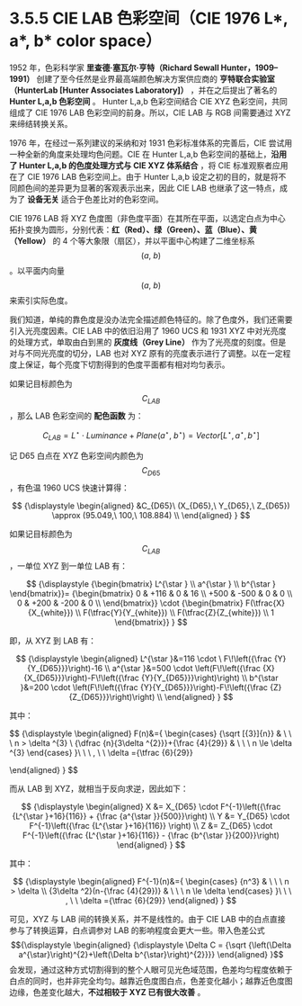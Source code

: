 
# 3.5.5 CIE LAB 色彩空间（CIE 1976 L\*, a\*, b\* color space）

1952 年，色彩科学家 **里查德·塞瓦尔·亨特（Richard Sewall Hunter，1909–1991）** 创建了至今任然是业界最高端颜色解决方案供应商的 **亨特联合实验室（HunterLab [Hunter Associates Laboratory]）** ，并在之后提出了著名的 **Hunter L,a,b 色彩空间** 。 Hunter L,a,b 色彩空间结合 CIE XYZ 色彩空间，共同组成了 CIE 1976 LAB 色彩空间的前身。所以，CIE LAB 与 RGB 间需要通过 XYZ 来缔结转换关系。

1976 年，在经过一系列建议的采纳和对 1931 色彩标准体系的完善后，CIE 尝试用一种全新的角度来处理均色问题。CIE 在 Hunter L,a,b 色彩空间的基础上，**沿用了 Hunter L,a,b 的色度处理方式与 CIE XYZ 体系结合** ，将 CIE 标准观察者应用在了 CIE 1976 LAB 色彩空间上。由于 Hunter L,a,b 设定之初的目的，就是将不同颜色间的差异更为显著的客观表示出来，因此 CIE LAB 也继承了这一特点，成为了 **设备无关** 适合于色差比对的色彩空间。

CIE 1976 LAB 将 XYZ 色度图（非色度平面）在其所在平面，以选定白点为中心拓扑变换为圆形，分别代表：**红（Red）、绿（Green）、蓝（Blue）、黄（Yellow）** 的 4 个等大象限（扇区），并以平面中心构建了二维坐标系 $$(a,\ b)$$ 。以平面内向量 $$(a,\ b)$$ 来索引实际色度。

我们知道，单纯的靠色度是没办法完全描述颜色特征的。除了色度外，我们还需要引入光亮度因素。CIE LAB 中的依旧沿用了 1960 UCS 和 1931 XYZ 中对光亮度的处理方式，单取由白到黑的 **灰度线（Grey Line）** 作为了光亮度的刻度。但是对与不同光亮度的切分，LAB 也对 XYZ 原有的亮度表示进行了调整。以在一定程度上保证，每个亮度下切割得到的色度平面都有相对均匀表示。

如果记目标颜色为 $$C_{LAB}$$ ，那么 LAB 色彩空间的 **配色函数** 为：

$$
C_{LAB} =  L^{\star } \cdot Luminance + Plane(a^{\star },\ b^{\star }) = Vector[L^{\star }, a^{\star }, b^{\star }]
$$

记 D65 白点在 XYZ 色彩空间内颜色为 $$C_{D65}$$ ，有色温 1960 UCS 快速计算得：

$$
{\displaystyle 
 \begin{aligned}
   &C_{D65}\ (X_{D65},\ Y_{D65},\ Z_{D65}) \approx (95.049,\ 100,\ 108.884)  \\
 \end{aligned}
}
$$

如果记目标颜色为 $$C_{LAB}$$ ，一单位 XYZ 到一单位 LAB 有：

$$
{\displaystyle 
{\begin{bmatrix} L^{\star } \\ a^{\star } \\ b^{\star } \end{bmatrix}}= 
{\begin{bmatrix} 
  0  &  +116  &    0   & 16  \\
+500 &  -500  &    0   &  0  \\
  0  &  +200  &  -200  &  0  \\
\end{bmatrix}} \cdot {\begin{bmatrix} F(\tfrac{X}{X_{white}}) \\ F(\tfrac{Y}{Y_{white}}) \\ F(\tfrac{Z}{Z_{white}}) \\ 1 \end{bmatrix}}
}
$$

即，从 XYZ 到 LAB 有：

$$
{\displaystyle 
 \begin{aligned}
   L^{\star }&=116 \cdot \ F\!\left({\frac {Y}{Y_{D65}}}\right)-16 \\
   a^{\star }&=500 \cdot \left(F\!\left({\frac {X}{X_{D65}}}\right)-F\!\left({\frac {Y}{Y_{D65}}}\right)\right) \\
   b^{\star }&=200 \cdot \left(F\!\left({\frac {Y}{Y_{D65}}}\right)-F\!\left({\frac {Z}{Z_{D65}}}\right)\right) \\
 \end{aligned}
}
$$

其中：

$$
{\displaystyle 
 \begin{aligned}
   F(n)&={
     \begin{cases}
       {\sqrt [{3}]{n}}                            & \ \ \ n > \delta ^{3} \\
       {\dfrac {n}{3\delta ^{2}}}+{\frac {4}{29}}  & \ \ \ n \le \delta ^{3} 
     \end{cases}
   }\ \ \ , \ \ \delta ={\tfrac {6}{29}}

 \end{aligned}
}
$$

而从 LAB 到 XYZ，就相当于反向求逆，因此如下：

$$
{\displaystyle 
 \begin{aligned}
   X &= X_{D65} \cdot F^{-1}\left({\frac {L^{\star }+16}{116}} + {\frac {a^{\star }}{500}}\right) \\
   Y &= Y_{D65} \cdot F^{-1}\left({\frac {L^{\star }+16}{116}}                            \right) \\
   Z &= Z_{D65} \cdot F^{-1}\left({\frac {L^{\star }+16}{116}} - {\frac {b^{\star }}{200}}\right)
 \end{aligned}
}
$$

其中：

$$
{\displaystyle 
 \begin{aligned}
   F^{-1}(n)&={
     \begin{cases}
       {n^3}                            & \ \ \ n > \delta \\
       {3\delta ^2}(n-{\frac {4}{29})}  & \ \ \ n \le \delta 
     \end{cases}
   }\ \ \ , \ \ \delta ={\tfrac {6}{29}}
 \end{aligned}
}
$$

可见，XYZ 与 LAB 间的转换关系，并不是线性的。由于 CIE LAB 中的白点直接参与了转换运算，白点调参对 LAB 的影响程度会更大一些。带入色差公式 $${\displaystyle 
 \begin{aligned}
   {\displaystyle \Delta C = {\sqrt {\left(\Delta a^{\star}\right)^{2}+\left(\Delta b^{\star}\right)^{2}}}}
 \end{aligned}
}$$ 会发现，通过这种方式切割得到的整个人眼可见光色域范围，色差均匀程度依赖于白点的同时，也并非完全均匀。越靠近色度图白点，色差变化越小；越靠近色度图边缘，色差变化越大，**不过相较于 XYZ 已有很大改善** 。


[ref]: References_3.md